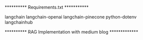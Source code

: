 ********** Requirements.txt ***********

langchain
langchain-openai
langchain-pinecone
python-dotenv
langchainhub


********** RAG Implementation with medium blog *************
